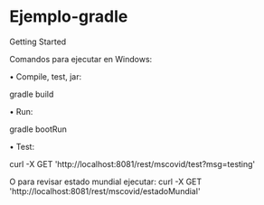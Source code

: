 # Ejemplo-gradle

Getting Started

Comandos para ejecutar en Windows:

•	Compile, test, jar:

  gradle build

•	Run:

  gradle bootRun 

•	Test:

  curl -X GET 'http://localhost:8081/rest/mscovid/test?msg=testing'
  
  O para revisar estado mundial ejecutar:
  curl -X GET 'http://localhost:8081/rest/mscovid/estadoMundial'
